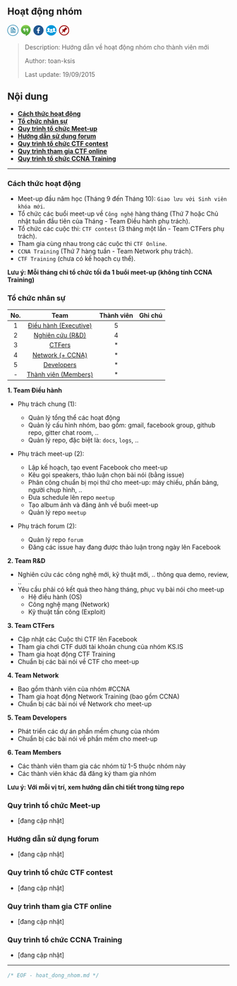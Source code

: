 ## Hoạt động nhóm 

[![docs](icon/docs.png)](https://github.com/ks-is/docs)
[![chat](icon/chat.png)](https://ksis.slack.com/messages/chat)
[![fb](icon/fb.png)](https://www.facebook.com/groups/kmasouth.is)
[![forum](icon/forum.png)](https://github.com/ks-is/forum/issues)
[![meetup](icon/meet.png)](https://github.com/ks-is/meetup/issues)

> Description: Hướng dẫn về hoạt động nhóm cho thành viên mới
>
> Author: toan-ksis
>
> Last update: 19/09/2015

## Nội dung

* **[Cách thức hoạt động](#cach-thuc-hoat-dong)**
* **[Tổ chức nhân sự](#to-chuc-nhan-su)**
* **[Quy trình tổ chức Meet-up](#meet-up)**
* **[Hướng dẫn sử dụng forum](#forum)**
* **[Quy trình tổ chức CTF contest](#ctf-contest)**
* **[Quy trình tham gia CTF online](#ctf-online)**
* **[Quy trình tổ chức CCNA Training](#ccna-training)**

----

<a name="cach-thuc-hoat-dong"></a>
### Cách thức hoạt động

* Meet-up đầu năm học (Tháng 9 đến Tháng 10): `Giao lưu với Sinh viên khóa mới`.
* Tổ chức các buổi meet-up về `Công nghệ` hàng tháng (Thứ 7 hoặc Chủ nhật tuần đầu tiên của Tháng - Team Điều hành phụ trách).
* Tổ chức các cuộc thi: `CTF contest` (3 tháng một lần - Team CTFers phụ trách).
* Tham gia cùng nhau trong các cuộc thi `CTF Online`.
* `CCNA Training` (Thứ 7 hàng tuần - Team Network phụ trách).
* `CTF Training` (chưa có kế hoạch cụ thể).

**Lưu ý: Mỗi tháng chỉ tổ chức tối đa 1 buổi meet-up (không tính CCNA Training)**


<a name="to-chuc-nhan-su"></a>
### Tổ chức nhân sự

| No. |          Team         | Thành viên | Ghi chú |
|:---:|:---------------------:|:----------:|:-------:|
| 1   | [Điều hành (Executive)](#1-team-dieu-hanh) | 5          |         |
| 2   | [Nghiên cứu (R&D)](#2-team-r-d)      | 4          |         |
| 3   | [CTFers](#3-team-ctfers)               | *          |         |
| 4   | [Network (+ CCNA)](#4-team-network)      | *          |         |
| 5   | [Developers](#5-team-developers)          | *          |         |
| -   | [Thành viên (Members)](#team-members)  | *          |         |

<a name="1-team-dieu-hanh"></a>
**1. Team Điều hành**

* Phụ trách chung (1):
	* Quản lý tổng thể các hoạt động
	* Quản lý cấu hình nhóm, bao gồm: gmail, facebook group, github repo, gitter chat room, ..
	* Quản lý repo, đặc biệt là: `docs`, `logs`, ..

* Phụ trách meet-up (2):
	* Lập kế hoạch, tạo event Facebook cho meet-up
	* Kêu gọi speakers, thảo luận chọn bài nói (bằng issue)
	* Phân công chuẩn bị mọi thứ cho meet-up: máy chiếu, phấn bảng, người chụp hình, ..
	* Đưa schedule lên repo `meetup`
	* Tạo album ảnh và đăng ảnh về buổi meet-up
	* Quản lý repo `meetup`

* Phụ trách forum (2):
	* Quản lý repo `forum`
	* Đăng các issue hay đang được thảo luận trong ngày lên Facebook

<a name="2-team-r-d"></a>
**2. Team R&D**

* Nghiên cứu các công nghệ mới, kỹ thuật mới, .. thông qua demo, review, ..
* Yêu cầu phải có kết quả theo hàng tháng, phục vụ bài nói cho meet-up
	* Hệ điều hành (OS)
	* Công nghệ mạng (Network)
	* Kỹ thuật tấn công (Exploit)

<a name="3-team-ctfers"></a>
**3. Team CTFers**

* Cập nhật các Cuộc thi CTF lên Facebook
* Tham gia chơi CTF dưới tài khoản chung của nhóm KS.IS
* Tham gia hoạt động CTF Training
* Chuẩn bị các bài nói về CTF cho meet-up

<a name="4-team-network"></a>
**4. Team Network**

* Bao gồm thành viên của nhóm #CCNA
* Tham gia hoạt động Network Training (bao gồm CCNA)
* Chuẩn bị các bài nói về Network cho meet-up

<a name="5-team-developers"></a>
**5. Team Developers**

* Phát triển các dự án phần mềm chung của nhóm
* Chuẩn bị các bài nói về phần mềm cho meet-up

<a name="team-members"></a>
**6. Team Members**

* Các thành viên tham gia các nhóm từ 1-5 thuộc nhóm này
* Các thành viên khác đã đăng ký tham gia nhóm

**Lưu ý: Với mỗi vị trí, xem hướng dẫn chi tiết trong từng repo**


<a name="meet-up"></a>
### Quy trình tổ chức Meet-up

* [đang cập nhật]


<a name="forum"></a>
### Hướng dẫn sử dụng forum

* [đang cập nhật]


<a name="ctf-contest"></a>
### Quy trình tổ chức CTF contest

* [đang cập nhật]


<a name="ctf-online"></a>
### Quy trình tham gia CTF online

* [đang cập nhật]


<a name="ccna-training"></a>
### Quy trình tổ chức CCNA Training

* [đang cập nhật]


----

```C
/* EOF - hoat_dong_nhom.md */
```
